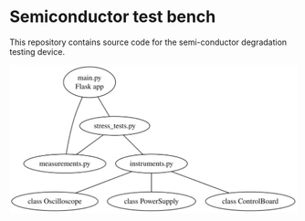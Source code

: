 # Semiconductor test bench

This repository contains source code for the semi-conductor degradation testing device.

![hello1](./architecture.svg)
